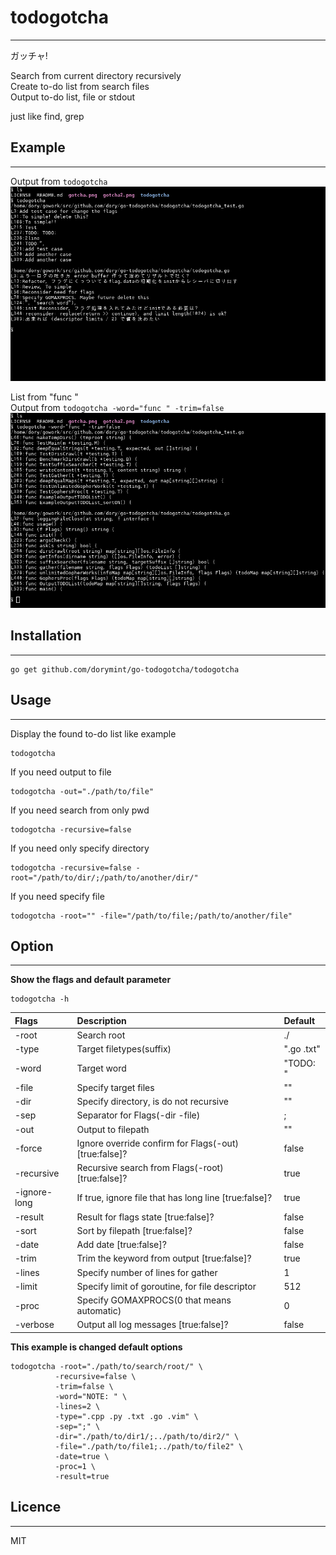 # todogotcha
---
ガッチャ!  

Search from current directory recursively  
Create to-do list from search files  
Output to-do list, file or stdout  

just like find, grep

## Example
---
Output from `todogotcha`  
![gotcha](./gotcha.png "gotcha")  

List from "func "  
Output from `todogotcha -word="func " -trim=false`  
![gotcha2](./gotcha2.png "gotcha2")  

## Installation
---
```
go get github.com/dorymint/go-todogotcha/todogotcha
```

## Usage
---
Display the found to-do list like example
```
todogotcha
```

If you need output to file
```
todogotcha -out="./path/to/file"
```

If you need search from only pwd
```
todogotcha -recursive=false
```

If you need only specify directory
```
todogotcha -recursive=false -root="/path/to/dir/;/path/to/another/dir/"
```

If you need specify file
```
todogotcha -root="" -file="/path/to/file;/path/to/another/file"
```

## Option
---
**Show the flags and default parameter**
```
todogotcha -h
```

| Flags | Description | Default |
| :---- | :---------- | :------ |
| -root  | Search root | ./ |
| -type | Target filetypes(suffix) | ".go .txt" |
| -word | Target word | "TODO: " |
| -file | Specify target files | "" |
| -dir | Specify directory, is do not recursive | "" |
| -sep | Separator for Flags(-dir -file) | ; |
| -out | Output to filepath | "" |
| -force | Ignore override confirm for Flags(-out) [true:false]? | false |
| -recursive | Recursive search from Flags(-root) [true:false]? | true |
| -ignore-long | If true, ignore file that has long line [true:false]? | true |
| -result | Result for flags state [true:false]? | false |
| -sort | Sort by filepath [true:false]? | false |
| -date | Add date [true:false]? | false |
| -trim | Trim the keyword from output [true:false]? | true |
| -lines | Specify number of lines for gather | 1 |
| -limit | Specify limit of goroutine, for file descriptor | 512 |
| -proc | Specify GOMAXPROCS(0 that means automatic) | 0 |
| -verbose | Output all log messages [true:false]? | false |

**This example is changed default options**
```
todogotcha -root="./path/to/search/root/" \
          -recursive=false \
          -trim=false \
          -word="NOTE: " \
          -lines=2 \
          -type=".cpp .py .txt .go .vim" \
          -sep=";" \
          -dir="./path/to/dir1/;../path/to/dir2/" \
          -file="./path/to/file1;../path/to/file2" \
          -date=true \
          -proc=1 \
          -result=true
```

## Licence
---
MIT
